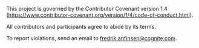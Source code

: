 This project is governed by the Contributor Covenant version 1.4
(https://www.contributor-covenant.org/version/1/4/code-of-conduct.html).

All contributors and participants agree to abide by its terms.

To report violations, send an email to fredrik.anfinsen@cognite.com.
